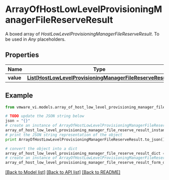 # ArrayOfHostLowLevelProvisioningManagerFileReserveResult

A boxed array of *HostLowLevelProvisioningManagerFileReserveResult*. To be used in *Any* placeholders. 

## Properties
Name | Type | Description | Notes
------------ | ------------- | ------------- | -------------
**value** | [**List[HostLowLevelProvisioningManagerFileReserveResult]**](HostLowLevelProvisioningManagerFileReserveResult.md) |  | 

## Example

```python
from vmware_vi.models.array_of_host_low_level_provisioning_manager_file_reserve_result import ArrayOfHostLowLevelProvisioningManagerFileReserveResult

# TODO update the JSON string below
json = "{}"
# create an instance of ArrayOfHostLowLevelProvisioningManagerFileReserveResult from a JSON string
array_of_host_low_level_provisioning_manager_file_reserve_result_instance = ArrayOfHostLowLevelProvisioningManagerFileReserveResult.from_json(json)
# print the JSON string representation of the object
print ArrayOfHostLowLevelProvisioningManagerFileReserveResult.to_json()

# convert the object into a dict
array_of_host_low_level_provisioning_manager_file_reserve_result_dict = array_of_host_low_level_provisioning_manager_file_reserve_result_instance.to_dict()
# create an instance of ArrayOfHostLowLevelProvisioningManagerFileReserveResult from a dict
array_of_host_low_level_provisioning_manager_file_reserve_result_form_dict = array_of_host_low_level_provisioning_manager_file_reserve_result.from_dict(array_of_host_low_level_provisioning_manager_file_reserve_result_dict)
```
[[Back to Model list]](../README.md#documentation-for-models) [[Back to API list]](../README.md#documentation-for-api-endpoints) [[Back to README]](../README.md)



